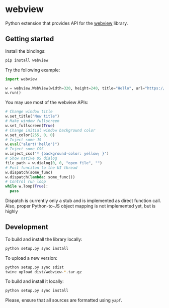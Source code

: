 # webview

Python extension that provides API for the [webview] library.

## Getting started

Install the bindings:

```bash
pip install webview
```

Try the following example:

```python
import webview

w = webview.WebView(width=320, height=240, title="Hello", url="https://google.com", resizable=True, debug=False)
w.run()
```

You may use most of the webview APIs:

```python
# Change window title
w.set_title("New title")
# Make window fullscreen
w.set_fullscreen(True)
# Change initial window background color
w.set_color(255, 0, 0)
# Inject some JS
w.eval("alert('hello')")
# Inject some CSS
w.inject_css('* {background-color: yellow; }')
# Show native OS dialog
file_path = w.dialog(0, 0, "open file", "")
# Post funciton to the UI thread
w.dispatch(some_func)
w.dispatch(lambda: some_func())
# Control run loop
while w.loop(True):
  pass
```

Dispatch is currently only a stub and is implemented as direct function call.
Also, proper Python-to-JS object mapping is not implemented yet, but is highly

## Development

To build and install the library locally:

```bash
python setup.py sync install
```

To upload a new version:

```bash
python setup.py sync sdist
twine upload dist/webview-*.tar.gz
```

To build and install it locally:

```bash
python setup.py sync install
```

Please, ensure that all sources are formatted using `yapf`.


[webview]: https://github.com/zserge/webview
